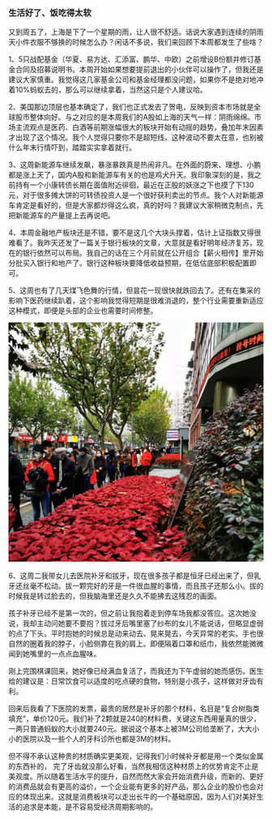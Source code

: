### 生活好了、饭吃得太软

又到周五了，上海是下了一个星期的雨，让人很不舒适。话说大家遇到连续的阴雨天小件衣服不够换的时候怎么办？闲话不多说，我们来回顾下本周都发生了些啥？

1、5只战配基金（华夏、易方达、汇添富、鹏华、中欧）之前增设B份额并修订基金合同及招募说明书。本周开始如果想要提前退出的小伙伴可以操作了，但我还是建议大家慎重。我觉得这几家基金公司和基金经理都没问题，如果你不是绝对地冲着10%蚂蚁去的，那么可以继续拿着，当然这只是个人建议哈。

2、美国那边顶层也基本确定了，我们也正式发去了贺电，反映到资本市场就是全球股市整体向好。与之对应的是本周我们的A股如上海的天气一样：阴雨绵绵。市场主流观点是医药、白酒等前期涨幅很大的板块开始有动摇的趋势，叠加年末因素才出现了这个情况。我个人觉得只要你不是超短线，这种波动不要太在意，也别被什么年末行情吓到，踏踏实实拿着就行。

3、这周新能源车继续发飙，暴涨暴跌真是热闹非凡。在外面的蔚来、理想、小鹏都是涨上天了，国内A股和新能源车有关的也是鸡犬升天。我印象深刻的是，我之前持有一个小康转债长期在面值附近徘徊，最近在正股的妖涨之下也摸了下130元，对于很多摊大饼的可转债投资人是一个很好获利卖出的节点。我个人对新能源车肯定是看好的，但是大家都炒得这么疯，真的好吗？我建议大家稍微克制点，先把新能源车的产量提上去再说吧。

4、本周金融地产板块还是不错，要不是这几个大块头撑着，估计上证指数又得很难看了。我昨天还发了一篇关于银行板块的文章，大意就是看好明年经济复苏，现在的银行依然可以布局。我自己的话在三个月前就在公开组合【薪火相传】里开始分批买入银行和地产了。银行这种板块要降低收益预期，在低估底部积极配置即可。

5、这周也有了几天煤飞色舞的行情，但昙花一现很快就跌回去了。还有在集采的影响下医药继续趴着，这个影响我觉得短期是很难消退的，整个行业需要重新适应这种模式，即便是头部的企业也需要时间修整。

![牙科](../img/week20201127-1.jpg) 

6、这周二我带女儿去医院补牙和拔牙，现在很多孩子都是恒牙已经出来了，但乳牙还丝毫不松动。拔一颗完好的牙是一件很血腥的事情，而且孩子还那么小。拔的时候我是转过脸去的，但我脑海里还是久久不能拂去这残忍的画面。

孩子补牙已经不是第一次的，但之前让我抱着走到停车场我都没答应。这次她没说，我却主动问她要不要抱？拔过牙后嘴里塞了纱布的女儿不能说话，但略显虚弱的点了下头。平时抱她的时候总是动来动去、晃来晃去，今天异常的老实。手也很自然的圈着我的脖子，小脸侧靠在我的肩上。即便隔着口罩和纸巾，我依然能微微闻到她嘴里的一点点血腥味。

刚上完围棋课回来，她好像已经满血复活了，而我还为下午虚弱的她而感伤。医生给的建议是：日常饮食可以适度的吃点硬的食物，特别是小孩子，这样做对牙齿有利。

回来后我看了下医院的发票，最贵的居然是补牙的那个材料，名目是“复合树脂类填充”，单价120元。我们补了2颗就是240的材料费，关键这东西用量真的很少，一两只普通蚂蚁的大小就要240元。据说这个基本上被3M公司给垄断了，大大小小的医院以及一些个人的牙科诊所也都是3M的材料。

但不得不承认这种贵的材质确实更美观，记得我们小时候补牙都是用一个类似金属的东西补的， 完了牙齿就没那么好看，当然我相信这种材质上的优势肯定不止是美观度。所以随着生活水平的提升，自然而然大家会开始消费升级，而新的、更好的消费品就会有更高的溢价，一个企业能有更多的好产品，那么企业的股价也会对应的体现出来。这就是消费板块可以走出长牛的一个基础原因，因为人们对美好生活的追求是本能，是不容易受经济周期影响的。



